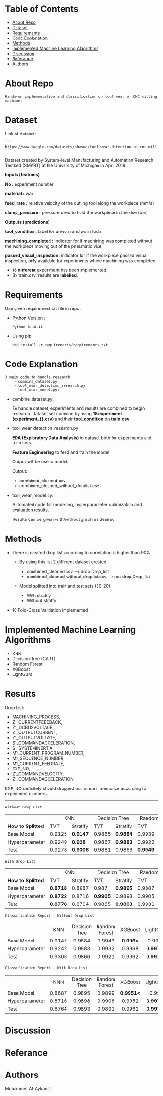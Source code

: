 # Table of Contents

   * [About Repo](#about-repo)
   * [Dataset](#dataset)
   * [Requirements](#requirements)
   * [Code Explanation](#code-explanation)
   * [Methods](#methods)
   * [Implemented Machine Learning Algorithms](#implementedmachine-learning-algorithms)
   * [Discussion](#discussion)
   * [Referance](#referance)
   * [Authors](#authors)

# About Repo

    Hands-on implementation and classification on tool wear of CNC milling machine. 

# Dataset

Link of dataset:

    ```
    https://www.kaggle.com/datasets/shasun/tool-wear-detection-in-cnc-mill
    ```

Dataset created by System-level Manufacturing and Automation Research Testbed (SMART) at the University of Michigan in April 2018.

**Inputs (features)**

**No :** experiment number

**material :** wax

**feed_rate :** relative velocity of the cutting tool along the workpiece (mm/s)

**clamp_pressure :** pressure used to hold the workpiece in the vise (bar)

**Outputs (predictions)**

**tool_condition :** label for unworn and worn tools

**machining_completed :** indicator for if machining was completed without the workpiece moving out of the pneumatic vise

**passed_visual_inspection:** indicator for if the workpiece passed visual inspection, only available for experiments where machining was completed

- **18 different** experiment has been implemented.
- By train.csv, results are **labelled**.

# Requirements

Use given requirement.txt file in repo.

- Python Version :

  ```
  Python 3.10.11
  ```

- Using pip :

  ```terminal
  pip install -r requirements/requirements.txt
  ```

# Code Explanation
    3 main code to handle research
        - combine_dataset.py
        - tool_wear_detection_research.py
        - tool_wear_model.py:
- combine_dataset.py:
    
    To handle dataset, experiments and results are combined to begin research. 
    Dataset set combine by using **18 experiment (experiment_{}.csv)** and their **tool_condition** on **train.csv**

- tool_wear_detection_research.py

    **EDA (Exploratory Data Analysis)** to dataset both for experiments and train sets.
    
    **Feature Engineering** to feed and train the model. 

    Output will be use to model.

    Output: 
    - combined_cleaned.csv
    - combined_cleaned_without_droplist.csv

- tool_wear_model.py: 

    Automated code for modelling, hyperparameter optimization and evaluation results.
    
    Results can be given with/without graph as desired.

# Methods
- There is created drop list according to correlation is higher than 90%. 
    
    - By using this list 2 different dataset created
        - combined_cleaned.csv --> drop Drop_list 
        - combined_cleaned_without_droplist.csv --> not drop Drop_list

    - Model splitted into train and test sets (80-20)
        - With stratify
        - Without stratfy

- 10 Fold-Cross Validation implemented

# Implemented Machine Learning Algorithms

- KNN
- Decision Tree (CART)
- Random Forest
- XGBoost
- LightGBM

# Results
Drop List:
- MACHINING_PROCESS,
- Z1_CURRENTFEEDBACK,
- Z1_DCBUSVOLTAGE,
- Z1_OUTPUTCURRENT,
- Z1_OUTPUTVOLTAGE,
- S1_COMMANDACCELERATION,
- S1_SYSTEMINERTIA,
- M1_CURRENT_PROGRAM_NUMBER,
- M1_SEQUENCE_NUMBER,
- M1_CURRENT_FEEDRATE,
- EXP_NO,
- Z1_COMMANDVELOCITY,
- Z1_COMMANDACCELERATION

EXP_NO definitely should dropped out, since it memorize according to experiment numbers.

---

    Without Drop List 

<table>
  <tr>
    <td></td>
    <td style="text-align:center;" colspan="2">KNN</td>
    <td style="text-align:center;" colspan="2">Decision Tree</td>
    <td style="text-align:center;" colspan="2">Random Forest</td>
    <td style="text-align:center;" colspan="2">XGBoost</td>
    <td style="text-align:center;" colspan="2">LightGBM</td>
  </tr>
  <tr>
    <td><b>How to Splitted</b></td>
    <td>TVT</td>
    <td>Stratify</td>
    <td>TVT</td>
    <td>Stratify</td>
    <td>TVT</td>
    <td>Stratify</td>
    <td>TVT</td>
    <td>Stratify</td>
    <td>TVT</td>
    <td>Stratify</td>
  </tr>
  <tr>
    <td>Base Model</td>
    <td>0.9125</td>
    <td><b>0.9147</b></td>
    <td>0.9865</td>
    <td><b>0.9884</b></td>
    <td>0.9939</td>
    <td><b>0.9943</b></td>
    <td>0.9958</td>
    <td><b>0.996</b></td>
    <td>0.9956</td>
    <td><b>0.9959</b></td>
  </tr>
  <tr>
    <td>Hyperparameter</td>
    <td>0.9249</td>
    <td><b>0.928</b></td>
    <td>0.9867</td>
    <td><b>0.9883</b></td>
    <td>0.9922</td>
    <td><b>0.9932</b></td>
    <td>0.9963</td>
    <td><b>0.9968</b></td>
    <td>0.9974</td>
    <td><b>0.9978</b></td>
  </tr>
  <tr>
    <td>Test</td>
    <td>0.9278</td>
    <td><b>0.9306</b></td>
    <td>0.9881</td>
    <td>0.9866</td>
    <td><b>0.9949</b></td>
    <td>0.9921</td>
    <td><b>0.997</b></td>
    <td>0.9962</td>
    <td><b>0.9986</b></td>
    <td>0.9972</td>
  </tr>
</table>

    With Drop List 

<table>
  <tr>
    <td></td>
    <td style="text-align:center;" colspan="2">KNN</td>
    <td style="text-align:center;" colspan="2">Decision Tree</td>
    <td style="text-align:center;" colspan="2">Random Forest</td>
    <td style="text-align:center;" colspan="2">XGBoost</td>
    <td style="text-align:center;" colspan="2">LightGBM</td>
  </tr>
  <tr>
    <td><b>How to Splitted</b></td>
    <td>TVT</td>
    <td>Stratify</td>
    <td>TVT</td>
    <td>Stratify</td>
    <td>TVT</td>
    <td>Stratify</td>
    <td>TVT</td>
    <td>Stratify</td>
    <td>TVT</td>
    <td>Stratify</td>
  </tr>
  <tr>
    <td>Base Model</td>
    <td><b>0.8718</b></td>
    <td>0.8687</td>
    <td>0.987</td>
    <td><b>0.9895</b></td>
    <td>0.9887</td>
    <td><b>0.9899</b></td>
    <td>0.9945</td>
    <td><b>0.9951</b></td>
    <td><b>0.9951</b></td>
    <td>0.995</td>
  </tr>
  <tr>
    <td>Hyperparameter</td>
    <td><b>0.8722</b></td>
    <td>0.8716</td>
    <td><b>0.9905</b></td>
    <td>0.9898</td>
    <td>0.9905</td>
    <td><b>0.9906</b></td>
    <td>0.9951</td>
    <td><b>0.9952</b></td>
    <td>0.997</td>
    <td><b>0.9973</b></td>
  </tr>
  <tr>
    <td>Test</td>
    <td><b>0.8778</b></td>
    <td>0.8764</td>
    <td>0.9885</td>
    <td><b>0.9893</b></td>
    <td>0.9931</td>
    <td><b>0.9891</b></td>
    <td>0.9974</td>
    <td>0.9962</td>
    <td><b>0.9984</b></td>
    <td>0.9974</td>
  </tr>
</table>

    Classification Report - Without Drop List

<table>
  <tr>
    <td></td>
    <td style="text-align:center;" colspan="1">KNN</td>
    <td style="text-align:center;" colspan="1">Decision Tree</td>
    <td style="text-align:center;" colspan="1">Random Forest</td>
    <td style="text-align:center;" colspan="1">XGBoost</td>
    <td style="text-align:center;" colspan="1">LightGBM</td>
  </tr>
  <tr>
    <td>Base Model</td>
    <td style="text-align:center;">0.9147</td>
    <td style="text-align:center;">0.9884</td>
    <td style="text-align:center;">0.9943</td>
    <td style="text-align:center;"><b>0.996<</b></td>
    <td style="text-align:center;">0.9959</td>
  </tr>
  <tr>
    <td>Hyperparameter</td>
    <td style="text-align:center;">0.9242</td>
    <td style="text-align:center;">0.9883</td>
    <td style="text-align:center;">0.9932</td>
    <td style="text-align:center;">0.9968</td>
    <td style="text-align:center;"><b>0.9978<</b></td>
  </tr>
  <tr>
    <td >Test</td>
    <td style="text-align:center;">0.9306</td>
    <td style="text-align:center;">0.9866</td>
    <td style="text-align:center;">0.9921</td>
    <td style="text-align:center;">0.9962</td>
    <td style="text-align:center;"><b>0.9972<</b></td>
  </tr>
</table>

    Classification Report - With Drop List

<table>
  <tr>
    <td></td>
    <td style="text-align:center;" colspan="1">KNN</td>
    <td style="text-align:center;" colspan="1">Decision Tree</td>
    <td style="text-align:center;" colspan="1">Random Forest</td>
    <td style="text-align:center;" colspan="1">XGBoost</td>
    <td style="text-align:center;" colspan="1">LightGBM</td>
  </tr>
  <tr>
    <td>Base Model</td>
    <td style="text-align:center;">0.8687</td>
    <td style="text-align:center;">0.9895</td>
    <td style="text-align:center;">0.9899</td>
    <td style="text-align:center;"><b>0.9951<</b></td>
    <td style="text-align:center;">0.995</td>
  </tr>
  <tr>
    <td>Hyperparameter</td>
    <td style="text-align:center;">0.8716</td>
    <td style="text-align:center;">0.9898</td>
    <td style="text-align:center;">0.9906</td>
    <td style="text-align:center;">0.9952</td>
    <td style="text-align:center;"><b>0.9973<</b></td>
  </tr>
  <tr>
    <td >Test</td>
    <td style="text-align:center;">0.8764</td>
    <td style="text-align:center;">0.9893</td>
    <td style="text-align:center;">0.9891</td>
    <td style="text-align:center;">0.9962</td>
    <td style="text-align:center;"><b>0.9974<</b></td>
  </tr>
</table>

# Discussion

# Referance

# Authors
Muhammet Ali Aykanat
